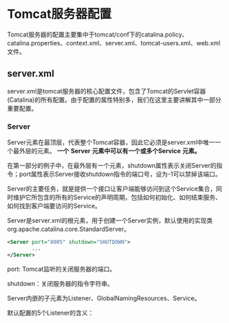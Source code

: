 # Tomcat服务器配置

​		Tomcat服务器的配置主要集中于tomcat/conf下的catalina.policy、catalina.properties、context.xml、server.xml、tomcat-users.xml、web.xml文件。

## server.xml

​		server.xml是tomcat服务器的核心配置文件，包含了Tomcat的Servlet容器(Catalina)的所有配置。由于配置的属性特别多，我们在这里主要讲解其中一部分重要配置。

### Server

​		Server元素在最顶层，代表整个Tomcat容器，因此它必须是server.xml中唯一一个最外层的元素。 **一个** **Server** **元素中可以有一个或多个Service** **元素。**

​		在第一部分的例子中，在最外层有一个元素，shutdown属性表示关闭Server的指令；port属性表示Server接收shutdown指令的端口号，设为-1可以禁掉该端口。

​		Server的主要任务，就是提供一个接口让客户端能够访问到这个Service集合，同时维护它所包含的所有的Service的声明周期，包括如何初始化、如何结束服务、如何找到客户端要访问的Service。

​		Server是server.xml的根元素，用于创建一个Server实例，默认使用的实现类org.apache.catalina.core.StandardServer。

```xml
<Server port="8005" shutdown="SHUTDOWN">
		...
</Server>
```

port: Tomcat监听的关闭服务器的端口。

shutdown：关闭服务器的指令字符串。



Server内嵌的子元素为Listener、GlobalNamingResources、Service。

默认配置的5个Listener的含义：

